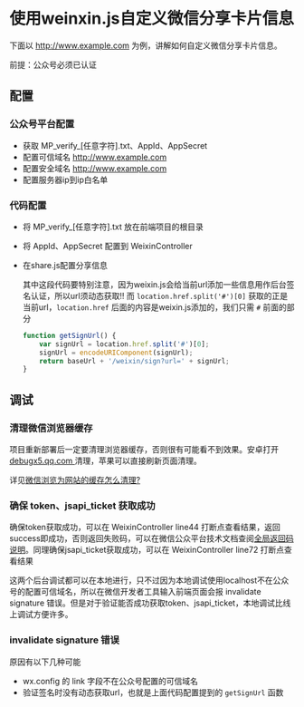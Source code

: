 # 使用weinxin.js自定义微信分享卡片信息

下面以 http://www.example.com 为例，讲解如何自定义微信分享卡片信息。

前提：公众号必须已认证

## 配置
### 公众号平台配置
- 获取 MP\_verify_[任意字符].txt、AppId、AppSecret
- 配置可信域名 http://www.example.com
- 配置安全域名 http://www.example.com
- 配置服务器ip到ip白名单

### 代码配置

- 将 MP\_verify_[任意字符].txt 放在前端项目的根目录
- 将 AppId、AppSecret 配置到 WeixinController
- 在share.js配置分享信息
    
    其中这段代码要特别注意，因为weixin.js会给当前url添加一些信息用作后台签名认证，所以url须动态获取!! 而 `location.href.split('#')[0]` 获取的正是当前url，`location.href` 后面的内容是weixin.js添加的，我们只需 `#` 前面的部分 
    
    ````js
    function getSignUrl() {
        var signUrl = location.href.split('#')[0];
        signUrl = encodeURIComponent(signUrl);
        return baseUrl + '/weixin/sign?url=' + signUrl;
    }
    ````

## 调试

### 清理微信浏览器缓存

项目重新部署后一定要清理浏览器缓存，否则很有可能看不到效果。安卓打开 [debugx5.qq.com ](debugx5.qq.com) 清理，苹果可以直接刷新页面清理。

详见[微信浏览为网站的缓存怎么清理?](https://www.zhihu.com/question/22471239)

### 确保 token、jsapi_ticket 获取成功

确保token获取成功，可以在 WeixinController line44 打断点查看结果，返回success即成功，否则返回失败码，可以在微信公众平台技术文档查阅[全局返回码说明](https://mp.weixin.qq.com/wiki?t=resource/res_main&id=mp1433747234)。同理确保jsapi_ticket获取成功，可以在 WeixinController line72 打断点查看结果

这两个后台调试都可以在本地进行，只不过因为本地调试使用localhost不在公众号的配置可信域名，所以在微信开发者工具输入前端页面会报 invalidate signature 错误。但是对于验证能否成功获取token、jsapi_ticket，本地调试比线上调试方便许多。

### invalidate signature 错误

原因有以下几种可能 

- wx.config 的 link 字段不在公众号配置的可信域名
- 验证签名时没有动态获取url，也就是上面代码配置提到的 `getSignUrl` 函数
